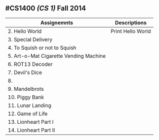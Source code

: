 #CS1400 *(CS 1)*
Fall 2014
--
|Assignemnts|Descriptions|
|---|---|
|2. Hello World|Print Hello World|
|3. Special Delivery|
|4. To Squish or not to Squish|
|5. Art-o-Mat Cigarette Vending Machine|
|6. ROT13 Decoder|
|7. Devil's Dice|
|8.|
|9. Mandelbrots|
|10. Piggy Bank|
|11. Lunar Landing|
|12. Game of Life|
|13. Lionheart Part I|
|14. Lionheart Part II|
